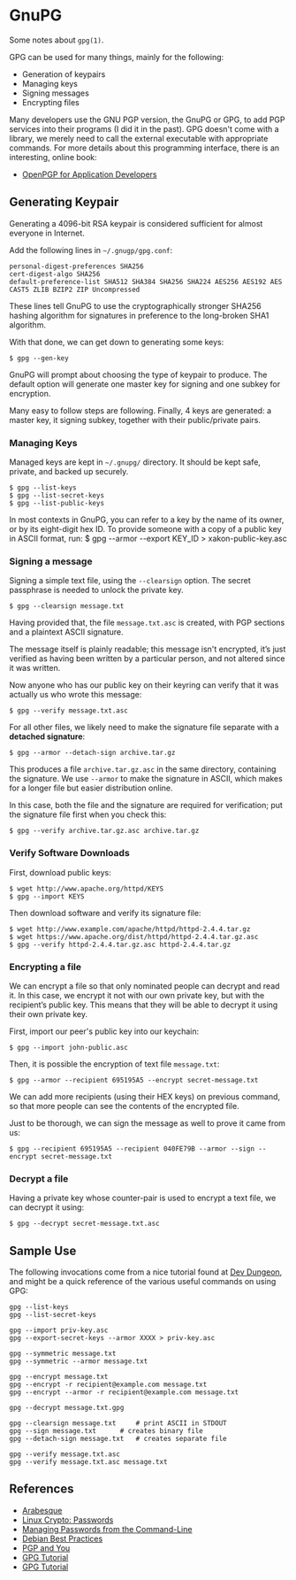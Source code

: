 GnuPG
=====

Some notes about `gpg(1)`.

GPG can be used for many things, mainly for the following:

 - Generation of keypairs
 - Managing keys
 - Signing messages
 - Encrypting files

Many developers use the GNU PGP version, the GnuPG or GPG, to add PGP services
into their programs (I did it in the past).  GPG doesn't come with a library, we
merely need to call the external executable with appropriate commands.  For more
details about this programming interface, there is an interesting, online book:

 - [OpenPGP for Application Developers](https://openpgp.dev/)

## Generating Keypair

Generating a 4096-bit RSA keypair is considered sufficient for almost everyone
in Internet.

Add the following lines in `~/.gnugp/gpg.conf`:

    personal-digest-preferences SHA256
    cert-digest-algo SHA256
    default-preference-list SHA512 SHA384 SHA256 SHA224 AES256 AES192 AES CAST5 ZLIB BZIP2 ZIP Uncompressed

These lines tell GnuPG to use the cryptographically stronger SHA256 hashing
algorithm for signatures in preference to the long-broken SHA1 algorithm.

With that done, we can get down to generating some keys:

    $ gpg --gen-key

GnuPG will prompt about choosing the type of keypair to produce.  The default option
will generate one master key for signing and one subkey for encryption.

Many easy to follow steps are following.  Finally, 4 keys are generated: a master key,
it signing subkey, together with their public/private pairs.

### Managing Keys

Managed keys are kept in `~/.gnupg/` directory.  It should be kept safe, private,
and backed up securely.

    $ gpg --list-keys
    $ gpg --list-secret-keys
    $ gpg --list-public-keys

In most contexts in GnuPG, you can refer to a key by the name of its owner, or by its eight-digit hex ID.
To provide someone with a copy of a public key in ASCII format, run:
    $ gpg --armor --export KEY_ID > xakon-public-key.asc

### Signing a message

Signing a simple text file, using the `--clearsign` option.  The secret passphrase is needed to unlock
the private key.

    $ gpg --clearsign message.txt

Having provided that, the file `message.txt.asc` is created, with PGP sections
and a plaintext ASCII signature.

The message itself is plainly readable; this message isn't encrypted, it’s just verified
as having been written by a particular person, and not altered since it was written.

Now anyone who has our public key on their keyring can verify that it was actually us who
wrote this message:

    $ gpg --verify message.txt.asc

For all other files, we likely need to make the signature file separate with a
**detached signature**:

    $ gpg --armor --detach-sign archive.tar.gz

This produces a file `archive.tar.gz.asc` in the same directory, containing the signature.
We use `--armor` to make the signature in ASCII, which makes for a longer file but easier
distribution online.

In this case, both the file and the signature are required for verification; put the
signature file first when you check this:

    $ gpg --verify archive.tar.gz.asc archive.tar.gz

### Verify Software Downloads

First, download public keys:

    $ wget http://www.apache.org/httpd/KEYS
    $ gpg --import KEYS

Then download software and verify its signature file:

    $ wget http://www.example.com/apache/httpd/httpd-2.4.4.tar.gz
    $ wget https://www.apache.org/dist/httpd/httpd-2.4.4.tar.gz.asc
    $ gpg --verify httpd-2.4.4.tar.gz.asc httpd-2.4.4.tar.gz

### Encrypting a file

We can encrypt a file so that only nominated people can decrypt and read it. In this case,
we encrypt it not with our own private key, but with the recipient’s public key. This
means that they will be able to decrypt it using their own private key.

First, import our peer's public key into our keychain:

    $ gpg --import john-public.asc

Then, it is possible the encryption of text file `message.txt`:

    $ gpg --armor --recipient 695195A5 --encrypt secret-message.txt

We can add more recipients (using their HEX keys) on previous command, so that more people
can see the contents of the encrypted file.

Just to be thorough, we can sign the message as well to prove it came from us:

    $ gpg --recipient 695195A5 --recipient 040FE79B --armor --sign --encrypt secret-message.txt

### Decrypt a file

Having a private key whose counter-pair is used to encrypt a text file, we can decrypt it
using:

    $ gpg --decrypt secret-message.txt.asc


## Sample Use ##

The following invocations come from a nice tutorial found at
[Dev Dungeon][gpg-devdungeon], and might be a quick reference of the various
useful commands on using GPG:

    gpg --list-keys
    gpg --list-secret-keys

    gpg --import priv-key.asc
    gpg --export-secret-keys --armor XXXX > priv-key.asc

    gpg --symmetric message.txt
    gpg --symmetric --armor message.txt

    gpg --encrypt message.txt
    gpg --encrypt -r recipient@example.com message.txt
    gpg --encrypt --armor -r recipient@example.com message.txt

    gpg --decrypt message.txt.gpg

    gpg --clearsign message.txt		# print ASCII in STDOUT
    gpg --sign message.txt		# creates binary file
    gpg --detach-sign message.txt	# creates separate file

    gpg --verify message.txt.asc
    gpg --verify message.txt.asc message.txt


## References

 - [Arabesque](http://blog.sanctum.geek.nz/series/linux-crypto/)
 - [Linux Crypto: Passwords](http://blog.sanctum.geek.nz/linux-crypto-passwords/)
 - [Managing Passwords from the Command-Line](http://xmodulo.com/manage-passwords-command-line-linux.html)
 - [Debian Best Practices](http://keyring.debian.org/creating-key.html)
 - [PGP and You](https://robots.thoughtbot.com/pgp-and-you)
 - [GPG Tutorial](https://futureboy.us/pgp.html)
 - [GPG Tutorial][gpg-devdungeon]

[gpg-devdungeon]:	https://www.devdungeon.com/content/gpg-tutorial
